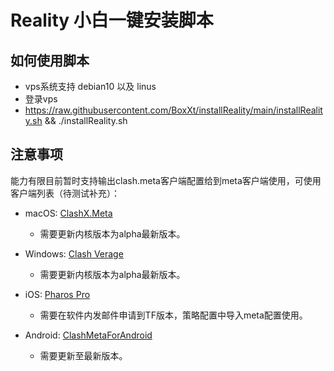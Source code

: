 # Reality 小白一键安装脚本

## 如何使用脚本
* vps系统支持 debian10 以及 linus
* 登录vps
* https://raw.githubusercontent.com/BoxXt/installReality/main/installReality.sh && ./installReality.sh

## 注意事项
  能力有限目前暂时支持输出clash.meta客户端配置给到meta客户端使用，可使用客户端列表（待测试补充）：
  * macOS:
  [ClashX.Meta](https://github.com/MetaCubeX/ClashX.Meta/releases/tag/v1.2.1)
    * 需要更新内核版本为alpha最新版本。
    
  * Windows:
  [Clash Verage](https://github.com/zzzgydi/clash-verge/releases/tag/v1.2.3)
    * 需要更新内核版本为alpha最新版本。
    
  * iOS:
  [Pharos Pro]()
    * 需要在软件内发邮件申请到TF版本，策略配置中导入meta配置使用。
  
  * Android:
    [ClashMetaForAndroid](https://github.com/MetaCubeX/ClashMetaForAndroid/releases/tag/Prerelease-alpha)
    * 需要更新至最新版本。
    
